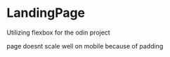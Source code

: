 ﻿# LandingPage
Utilizing flexbox for the odin project

page doesnt scale well on mobile because of padding

